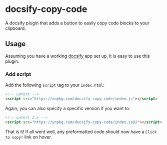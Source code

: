 # docsify-copy-code

A docsify plugin that adds a button to easily copy code blocks to your clipboard.

## Usage

Assuming you have a working [docsify](https://docsify.js.org) app set up, it is easy to use this plugin.

### Add script

Add the following `script` tag to your `index.html`:

```html
<!-- Latest -->
<script src="https://unpkg.com/docsify-copy-code/index.js"></script>
```

Again, you can also specify a specific version if you want to:

```html
<!-- Latest 2.x -->
<script src="https://unpkg.com/docsify-copy-code/index.js@2"></script>
```

That is it! If all went well, any preformatted code should now have a `Click to copy!` link on hover.

